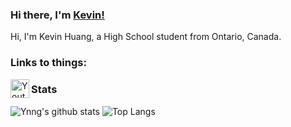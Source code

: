 ### Hi there, I'm [Kevin!](https://www.ynng.ca)

Hi, I'm Kevin Huang, a High School student from Ontario, Canada. 

### Links to things:

[<img align="left" alt="Youtube Link" width = "30px" src = "https://raw.githubusercontent.com/Ynng/Ynng/master/youtube.svg">](https://www.youtube.com/channel/UC5qAOjtSdCkPEy1BUM78ruw?view_as=subscriber)

### Stats


![Ynng's github stats](https://github-readme-stats.vercel.app/api?username=Ynng&count_private=true&show_icons=true)
![Top Langs](https://github-readme-stats.vercel.app/api/top-langs/?username=Ynng)
